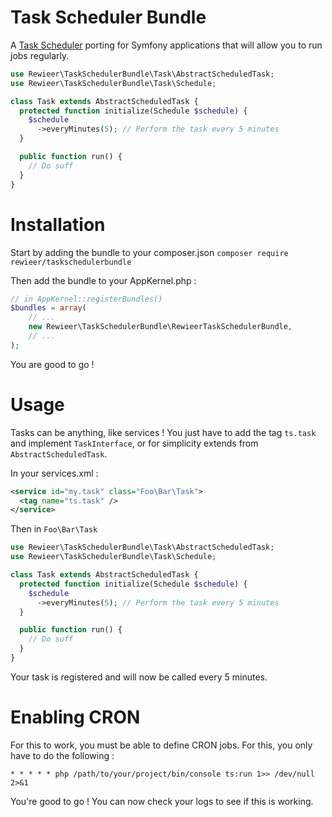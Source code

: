 # Task Scheduler Bundle

A [Task Scheduler](https://laravel.com/docs/master/scheduling) porting for Symfony applications that
will allow you to run jobs regularly.

```php
use Rewieer\TaskSchedulerBundle\Task\AbstractScheduledTask;
use Rewieer\TaskSchedulerBundle\Task\Schedule;

class Task extends AbstractScheduledTask {
  protected function initialize(Schedule $schedule) {
    $schedule
      ->everyMinutes(5); // Perform the task every 5 minutes
  }

  public function run() {
    // Do suff
  }
}
```

# Installation

Start by adding the bundle to your composer.json
`composer require rewieer/taskschedulerbundle`

Then add the bundle to your AppKernel.php :
```php
// in AppKernel::registerBundles()
$bundles = array(
    // ...
    new Rewieer\TaskSchedulerBundle\RewieerTaskSchedulerBundle,
    // ...
);
```

You are good to go !

# Usage
Tasks can be anything, like services ! You just have to add the tag `ts.task` and implement 
`TaskInterface`, or for simplicity extends from `AbstractScheduledTask`.

In your services.xml : 
```xml
<service id="my.task" class="Foo\Bar\Task">
  <tag name="ts.task" />
</service>
```

Then in `Foo\Bar\Task`
```php
use Rewieer\TaskSchedulerBundle\Task\AbstractScheduledTask;
use Rewieer\TaskSchedulerBundle\Task\Schedule;

class Task extends AbstractScheduledTask {
  protected function initialize(Schedule $schedule) {
    $schedule
      ->everyMinutes(5); // Perform the task every 5 minutes
  }

  public function run() {
    // Do suff
  }
}
```

Your task is registered and will now be called every 5 minutes.

# Enabling CRON

For this to work, you must be able to define CRON jobs. For this, you only have to do the following :

`* * * * * php /path/to/your/project/bin/console ts:run 1>> /dev/null 2>&1`

You're good to go ! You can now check your logs to see if this is working.
